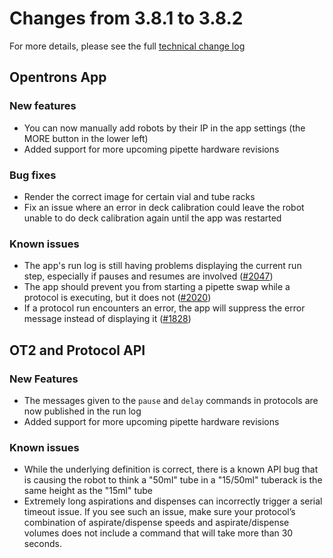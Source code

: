 # Changes from 3.8.1 to 3.8.2

For more details, please see the full [technical change log][changelog]

[changelog]: https://github.com/Opentrons/opentrons/blob/edge/CHANGELOG.md

<!-- start:@opentrons/app -->
## Opentrons App

### New features

- You can now manually add robots by their IP in the app settings (the MORE button in the lower left)
- Added support for more upcoming pipette hardware revisions

### Bug fixes

- Render the correct image for certain vial and tube racks
- Fix an issue where an error in deck calibration could leave the robot unable to do deck calibration again until the app was restarted

### Known issues

- The app's run log is still having problems displaying the current run step, especially if pauses and resumes are involved ([#2047][2047])
- The app should prevent you from starting a pipette swap while a protocol is
executing, but it does not ([#2020][2020])
- If a protocol run encounters an error, the app will suppress the error message instead of displaying it ([#1828][1828])

[2047]: https://github.com/Opentrons/opentrons/issues/2047
[2020]: https://github.com/Opentrons/opentrons/issues/2020
[1828]: https://github.com/Opentrons/opentrons/issues/1828

<!-- end:@opentrons/app -->

<!-- start:@opentrons/api -->
## OT2 and Protocol API

### New Features
- The messages given to the `pause` and `delay` commands in protocols are now published in the run log
- Added support for more upcoming pipette hardware revisions


### Known issues
- While the underlying definition is correct, there is a known API bug that is causing the robot to think a "50ml" tube in a "15/50ml" tuberack is the same height as the "15ml" tube
- Extremely long aspirations and dispenses can incorrectly trigger a serial timeout issue. If you see such an issue, make sure your protocol’s combination of aspirate/dispense speeds and aspirate/dispense volumes does not include a command that will take more than 30 seconds.

[schema-v3]: https://github.com/Opentrons/opentrons/blob/edge/shared-data/protocol-json-schema/protocolSchemaV3.json
<!-- end:@opentrons/api -->
